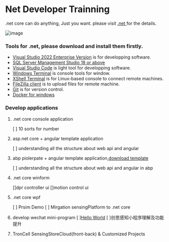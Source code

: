 # Net Developer Trainning

.net core can do anything, Just you want. please visit [.net ](https://dotnet.microsoft.com/) for the details.

![image](https://user-images.githubusercontent.com/3402267/160514235-ce0590fc-8b8b-40bb-9431-cf5129d97073.png)


### Tools for .net, please download and install them firstly.

*  [Visual Studio 2022 Enterprise Version](https://visualstudio.microsoft.com/vs/) is for developping software.
*  [SQL Server Management Studio 18 or above](https://docs.microsoft.com/en-us/sql/ssms/download-sql-server-management-studio-ssms?view=sql-server-ver15)
*  [Visual Studio Code](https://code.visualstudio.com/) is light tool for developping software.
*  [Windows Terminal](https://docs.microsoft.com/en-us/windows/terminal/install#:~:text=%20Set%20your%20default%20terminal%20application%20%28%20Preview%29,as%20the%20Default%20terminal%20application%20setting.%20More%20) is console tools for window.
*  [XShell Terminal](https://www.xshell.com/en/xshell/) is for Linux-based console to connect remote machines.
*  [FileZilla client](https://filezilla-project.org/) is to upload files for remote machine.
*  [Git](https://gitforwindows.org/) is for version control.
*  [Docker for windows](https://hub.docker.com/editions/community/docker-ce-desktop-windows)

### Develop applications

1. .net core console application

    [ ] 10 sorts for number
2. asp.net core + angular template application

    [ ] understanding all the structure about web api and angular
    
3. abp piolerpate + angular template application,[download template](https://aspnetboilerplate.com/Templates)

    [ ] understanding all the structure about web api and angular in abp

4. .net core winform
  
    []dpr controller ui 
    []motion control ui
5. .net core wpf

    [ ] Prsim Demo
    [ ] Mirgation sensingPlatform to .net core
6. develop wechat mini-program
    [ ][Hello World](https://developers.weixin.qq.com/miniprogram/dev/framework/quickstart/getstart.html)
    [ ]创思感知小程序理解及功能提升
7. TronCell SensingStoreCloud(front-back) & Customized Projects
